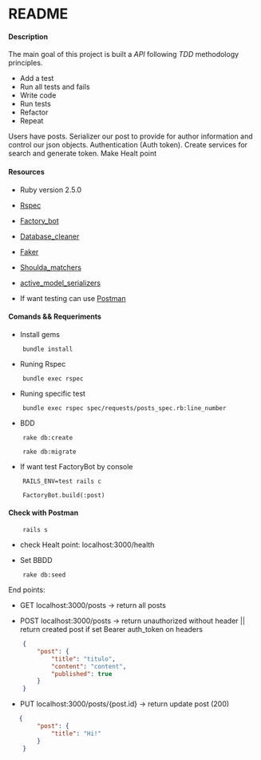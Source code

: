 # README

#### Description

The main goal of this project is built a *API* following *TDD* methodology principles.

- Add a test
- Run all tests and fails
- Write code
- Run tests
- Refactor
- Repeat

Users have posts.
Serializer our post to provide for author information and control our json objects.
Authentication (Auth token).
Create services for search and generate token.
Make Healt point

#### Resources

- Ruby version 2.5.0

- [Rspec](https://github.com/rspec/rspec-rails)

- [Factory_bot](https://github.com/thoughtbot/factory_bot)

- [Database_cleaner](https://github.com/DatabaseCleaner/database_cleaner)

- [Faker](https://github.com/faker-ruby/faker)

- [Shoulda_matchers](https://github.com/thoughtbot/shoulda-matchers)

- [active_model_serializers](https://github.com/rails-api/active_model_serializers)

- If want testing can use [Postman](https://www.getpostman.com/)

#### Comands && Requeriments

- Install gems

```shellscript
    bundle install
```

- Runing Rspec

```shellscript
    bundle exec rspec
```

- Runing specific test

```shellscript
    bundle exec rspec spec/requests/posts_spec.rb:line_number
```

- BDD

```shellscript
    rake db:create
```
```shellscript
    rake db:migrate
```

- If want test FactoryBot by console

```shellscript
    RAILS_ENV=test rails c
```

```shellscript
    FactoryBot.build(:post)
```

#### Check with Postman

```shellscript
    rails s
```

- check Healt point: localhost:3000/health

- Set BBDD

```shellscript
    rake db:seed
```

End points:

- GET localhost:3000/posts -> return all posts

- POST localhost:3000/posts -> return unauthorized without header || return created post if set Bearer auth_token on headers

``` json
    {
        "post": {
            "title": "titulo",
            "content": "content",
            "published": true
        }	
    }
```

- PUT localhost:3000/posts/{post.id} -> return update post (200)

``` json
   {
        "post": {
            "title": "Hi!"
        }
    }
```
